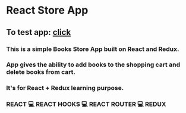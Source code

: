 # React Store App

## To test app: [click](https://rejth.github.io/re-store/)

### This is a simple Books Store App built on React and Redux. 
### App gives the ability to add books to the shopping cart and delete books from cart. 
### It's for React + Redux learning purpose.

### REACT 💻 REACT HOOKS 💻 REACT ROUTER 💻 REDUX
